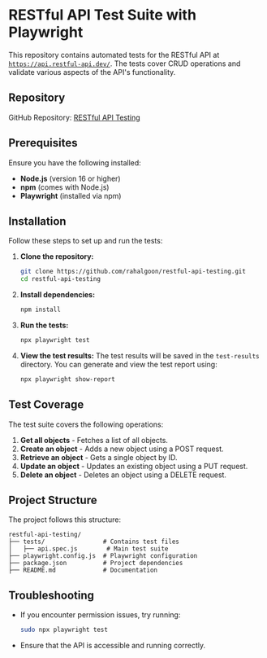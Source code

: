 # RESTful API Test Suite with Playwright

This repository contains automated tests for the RESTful API at [`https://api.restful-api.dev/`](https://api.restful-api.dev/). The tests cover CRUD operations and validate various aspects of the API's functionality.

## Repository

GitHub Repository: [RESTful API Testing](https://github.com/rahalgoon/restful-api-testing)

## Prerequisites

Ensure you have the following installed:

- **Node.js** (version 16 or higher)
- **npm** (comes with Node.js)
- **Playwright** (installed via npm)

## Installation

Follow these steps to set up and run the tests:

1. **Clone the repository:**
   ```bash
   git clone https://github.com/rahalgoon/restful-api-testing.git
   cd restful-api-testing
   ```

2. **Install dependencies:**
   ```bash
   npm install
   ```

3. **Run the tests:**
   ```bash
   npx playwright test
   ```

4. **View the test results:**
   The test results will be saved in the `test-results` directory. You can generate and view the test report using:
   ```bash
   npx playwright show-report
   ```

## Test Coverage

The test suite covers the following operations:

1. **Get all objects** - Fetches a list of all objects.
2. **Create an object** - Adds a new object using a POST request.
3. **Retrieve an object** - Gets a single object by ID.
4. **Update an object** - Updates an existing object using a PUT request.
5. **Delete an object** - Deletes an object using a DELETE request.

## Project Structure

The project follows this structure:

```
restful-api-testing/
├── tests/                # Contains test files
│   ├── api.spec.js        # Main test suite
├── playwright.config.js  # Playwright configuration
├── package.json          # Project dependencies
├── README.md             # Documentation
```

## Troubleshooting

- If you encounter permission issues, try running:
  ```bash
  sudo npx playwright test
  ```
- Ensure that the API is accessible and running correctly.


